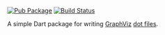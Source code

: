 [![Pub Package](https://img.shields.io/pub/v/gviz.svg)](https://pub.dartlang.org/packages/gviz)
[![Build Status](https://travis-ci.org/kevmoo/gviz.svg?branch=master)](https://travis-ci.org/kevmoo/gviz)

A simple Dart package for writing
[GraphViz](http://www.graphviz.org/)
[dot files](http://www.graphviz.org/doc/info/lang.html).
